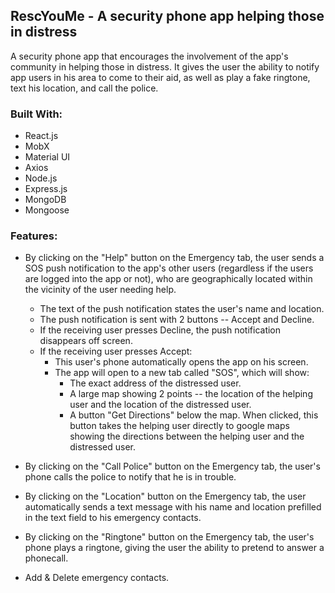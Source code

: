 
## RescYouMe - A security phone app helping those in distress

A security phone app that encourages the involvement of the app's community in helping those in distress.
It gives the user the ability to notify app users in his area to come to their aid, as well as play a fake ringtone, text his location, and call the police.

### Built With:

- React.js
- MobX
- Material UI
- Axios
- Node.js
- Express.js
- MongoDB
- Mongoose

### Features:

- By clicking on the "Help" button on the Emergency tab, the user sends a SOS push notification to the app's other users (regardless if the users are logged into the app or not), who are geographically located within the vicinity of the user needing help.
    - The text of the push notification states the user's name and location.
    - The push notification is sent with 2 buttons -- Accept and Decline.
    - If the receiving user presses Decline, the push notification disappears off screen.
    - If the receiving user presses Accept:
        - This user's phone automatically opens the app on his screen. 
        - The app will open to a new tab called "SOS", which will show:
            - The exact address of the distressed user.
            - A large map showing 2 points -- the location of the helping user and the location of the distressed user.
            - A button "Get Directions" below the map. When clicked, this button takes the helping user directly to google maps showing the directions between the helping user and the distressed user.

- By clicking on the "Call Police" button on the Emergency tab, the user's phone calls the police to notify that he is in trouble.
- By clicking on the "Location" button on the Emergency tab, the user automatically sends a text message with his name and location prefilled in the text field to his emergency contacts.
- By clicking on the "Ringtone" button on the Emergency tab, the user's phone plays a ringtone, giving the user the ability to pretend to answer a phonecall.
- Add & Delete emergency contacts.

<!-- ###### Login
![alt text](images/profile.png "Login")
###### Emergency
![alt text](images/bar_chart.png "Emergency")
###### Push Notification
![alt text](images/bar_chart.png "Push Notification")
###### SOS
![alt text](images/transactions.png "SOS")
###### Google Maps
![alt text](images/main.png "Google Maps")
###### User Profile
![alt text](images/pie_chart.png "User Profile") -->
